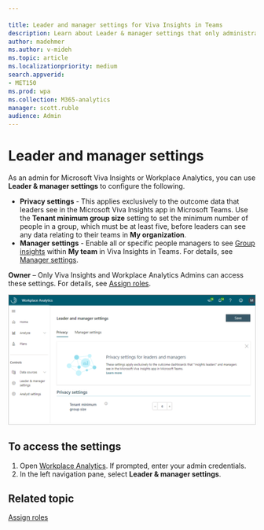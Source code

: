 ```yaml
---

title: Leader and manager settings for Viva Insights in Teams
description: Learn about Leader & manager settings that only administrators can configure and edit in Workplace Analytics for Microsoft Viva Insights
author: madehmer
ms.author: v-mideh
ms.topic: article
ms.localizationpriority: medium 
search.appverid:
- MET150
ms.prod: wpa
ms.collection: M365-analytics
manager: scott.ruble
audience: Admin
---
```


# Leader and manager settings

As an admin for Microsoft Viva Insights or Workplace Analytics, you can use **Leader & manager settings** to configure the following.

* **Privacy settings** - This applies exclusively to the outcome data that leaders see in the Microsoft Viva Insights app in Microsoft Teams. Use the **Tenant minimum group size** setting to set the minimum number of people in a group, which must be at least five, before leaders can see any data relating to their teams in **My organization**.
* **Manager settings** - Enable all or specific people managers to see [Group insights](group-insights.md) within **My team** in Viva Insights in Teams. For details, see [Manager settings](manager-settings.md).

**Owner** – Only Viva Insights and Workplace Analytics Admins can access these settings. For details, see [Assign roles](../setup/assign-roles-to-wpa-admins.md).

![Leader and manager settings](../images/wpa/use/privacy-lm-settings.png)

## To access the settings

1. Open [Workplace Analytics](https://workplaceanalytics.office.com). If prompted, enter your admin credentials.
2. In the left navigation pane, select **Leader & manager settings**.

## Related topic

[Assign roles](../setup/assign-roles-to-wpa-admins.md)
